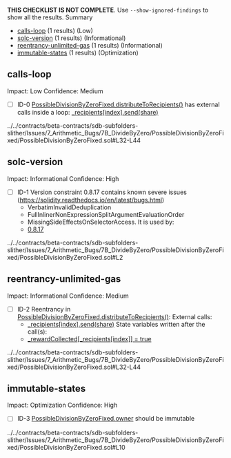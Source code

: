 **THIS CHECKLIST IS NOT COMPLETE**. Use `--show-ignored-findings` to show all the results.
Summary
 - [calls-loop](#calls-loop) (1 results) (Low)
 - [solc-version](#solc-version) (1 results) (Informational)
 - [reentrancy-unlimited-gas](#reentrancy-unlimited-gas) (1 results) (Informational)
 - [immutable-states](#immutable-states) (1 results) (Optimization)
## calls-loop
Impact: Low
Confidence: Medium
 - [ ] ID-0
[PossibleDivisionByZeroFixed.distributeToRecipients()](../../contracts/beta-contracts/sdb-subfolders-slither/Issues/7_Arithmetic_Bugs/7B_DivideByZero/PossibleDivisionByZeroFixed/PossibleDivisionByZeroFixed.sol#L32-L44) has external calls inside a loop: [_recipients[index].send(share)](../../contracts/beta-contracts/sdb-subfolders-slither/Issues/7_Arithmetic_Bugs/7B_DivideByZero/PossibleDivisionByZeroFixed/PossibleDivisionByZeroFixed.sol#L40)

../../contracts/beta-contracts/sdb-subfolders-slither/Issues/7_Arithmetic_Bugs/7B_DivideByZero/PossibleDivisionByZeroFixed/PossibleDivisionByZeroFixed.sol#L32-L44


## solc-version
Impact: Informational
Confidence: High
 - [ ] ID-1
Version constraint 0.8.17 contains known severe issues (https://solidity.readthedocs.io/en/latest/bugs.html)
	- VerbatimInvalidDeduplication
	- FullInlinerNonExpressionSplitArgumentEvaluationOrder
	- MissingSideEffectsOnSelectorAccess.
It is used by:
	- [0.8.17](../../contracts/beta-contracts/sdb-subfolders-slither/Issues/7_Arithmetic_Bugs/7B_DivideByZero/PossibleDivisionByZeroFixed/PossibleDivisionByZeroFixed.sol#L2)

../../contracts/beta-contracts/sdb-subfolders-slither/Issues/7_Arithmetic_Bugs/7B_DivideByZero/PossibleDivisionByZeroFixed/PossibleDivisionByZeroFixed.sol#L2


## reentrancy-unlimited-gas
Impact: Informational
Confidence: Medium
 - [ ] ID-2
Reentrancy in [PossibleDivisionByZeroFixed.distributeToRecipients()](../../contracts/beta-contracts/sdb-subfolders-slither/Issues/7_Arithmetic_Bugs/7B_DivideByZero/PossibleDivisionByZeroFixed/PossibleDivisionByZeroFixed.sol#L32-L44):
	External calls:
	- [_recipients[index].send(share)](../../contracts/beta-contracts/sdb-subfolders-slither/Issues/7_Arithmetic_Bugs/7B_DivideByZero/PossibleDivisionByZeroFixed/PossibleDivisionByZeroFixed.sol#L40)
	State variables written after the call(s):
	- [_rewardCollected[_recipients[index]] = true](../../contracts/beta-contracts/sdb-subfolders-slither/Issues/7_Arithmetic_Bugs/7B_DivideByZero/PossibleDivisionByZeroFixed/PossibleDivisionByZeroFixed.sol#L41)

../../contracts/beta-contracts/sdb-subfolders-slither/Issues/7_Arithmetic_Bugs/7B_DivideByZero/PossibleDivisionByZeroFixed/PossibleDivisionByZeroFixed.sol#L32-L44


## immutable-states
Impact: Optimization
Confidence: High
 - [ ] ID-3
[PossibleDivisionByZeroFixed.owner](../../contracts/beta-contracts/sdb-subfolders-slither/Issues/7_Arithmetic_Bugs/7B_DivideByZero/PossibleDivisionByZeroFixed/PossibleDivisionByZeroFixed.sol#L10) should be immutable 

../../contracts/beta-contracts/sdb-subfolders-slither/Issues/7_Arithmetic_Bugs/7B_DivideByZero/PossibleDivisionByZeroFixed/PossibleDivisionByZeroFixed.sol#L10


